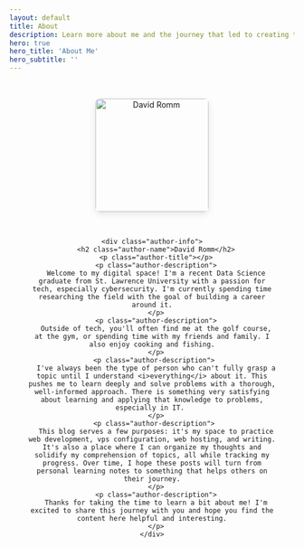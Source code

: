 ```yaml
---
layout: default
title: About
description: Learn more about me and the journey that led to creating this space for sharing projects and insights.
hero: true
hero_title: 'About Me'
hero_subtitle: ''
---
```


<div class="about-page">
  <div class="author-bio">
    <div class="author-avatar">
      <img src="/assets/images/headshot.jpg" alt="David Romm" onerror="this.style.display='none'">
    </div>
    
    <div class="author-info">
      <h2 class="author-name">David Romm</h2>
      <p class="author-title"></p>
      <p class="author-description">
      Welcome to my digital space! I'm a recent Data Science graduate from St. Lawrence University with a passion for tech, especially cybersecurity. I'm currently spending time researching the field with the goal of building a career around it.
      </p>
      <p class="author-description">
      Outside of tech, you'll often find me at the golf course, at the gym, or spending time with my friends and family. I also enjoy cooking and fishing.
      </p>
      <p class="author-description"> 
      I've always been the type of person who can't fully grasp a topic until I understand <i>everything</i> about it. This pushes me to learn deeply and solve problems with a thorough, well-informed approach. There is something very satisfying about learning and applying that knowledge to problems, especially in IT. 
      </p>
      <p class="author-description"> 
      This blog serves a few purposes: it's my space to practice web development, vps configuration, web hosting, and writing. It's also a place where I can organize my thoughts and solidify my comprehension of topics, all while tracking my progress. Over time, I hope these posts will turn from personal learning notes to something that helps others on their journey.
      </p>
      <p class="author-description">
      Thanks for taking the time to learn a bit about me! I'm excited to share this journey with you and hope you find the content here helpful and interesting.
      </p>
    </div>
  </div>
</div>

<style>
  .about-page {
    max-width: 800px;
    margin: 0 auto;
    padding: 2rem;
  }

  .author-bio {
    display: flex;
    flex-direction: column;
    align-items: center;
    text-align: center;
  }

  .author-avatar {
    margin-bottom: 2rem;
  }

  .author-avatar img {
    width: 200px;
    height: 200px;
    object-fit: cover;
    border-radius: 8px; /* Slightly rounded corners for a softer square */
    border: 3px solid var(--border-color);
    box-shadow: 0 4px 12px rgba(0, 0, 0, 0.1);
    transition: transform 0.2s ease, box-shadow 0.2s ease;
  }

  .author-avatar img:hover {
    transform: translateY(-2px);
    box-shadow: 0 8px 20px rgba(0, 0, 0, 0.15);
  }

  .author-info {
    max-width: 700px;
  }

  .author-name {
    font-size: 2rem;
    margin-bottom: 0.5rem;
    color: var(--text-color);
  }

  .author-title {
    font-size: 1.1rem;
    color: var(--accent-color);
    margin-bottom: 1.5rem;
    font-weight: 500;
  }

  .author-description {
    font-size: 1rem;
    line-height: 1.7;
    color: var(--text-color-secondary);
    margin-bottom: 1.5rem;
    text-align: left;
  }

  .author-description:last-child {
    margin-bottom: 0;
  }

  @media (max-width: 768px) {
    .about-page {
      padding: 1rem;
    }

    .author-avatar img {
      width: 150px;
      height: 150px;
    }

    .author-name {
      font-size: 1.5rem;
    }

    .author-description {
      font-size: 0.95rem;
    }
  }
</style>
